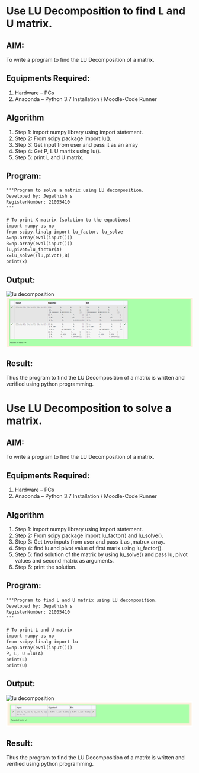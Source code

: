# Use LU Decomposition to find L and U matrix.

## AIM:
To write a program to find the LU Decomposition of a matrix.

## Equipments Required:
1. Hardware – PCs
2. Anaconda – Python 3.7 Installation / Moodle-Code Runner

## Algorithm
1. Step 1:
import numpy library using import statement.
2. Step 2:
From scipy package import lu().
3. Step 3:
Get input from user and pass it as an array
4. Step 4: 
 Get P, L U martix using lu().
5. Step 5:
print L and U matrix.


## Program:
```
'''Program to solve a matrix using LU decomposition.
Developed by: Jegathish s
RegisterNumber: 21005410
'''

# To print X matrix (solution to the equations)
import numpy as np
from scipy.linalg import lu_factor, lu_solve
A=np.array(eval(input()))
B=np.array(eval(input()))
lu,pivot=lu_factor(A)
x=lu_solve((lu,pivot),B)
print(x)
```

## Output:
![lu decomposition]()
![output](sum1.png)


## Result:
Thus the program to find the LU Decomposition of a matrix is written and verified using python programming.



# Use LU Decomposition to solve a matrix.

## AIM:
To write a program to find the LU Decomposition of a matrix.

## Equipments Required:
1. Hardware – PCs
2. Anaconda – Python 3.7 Installation / Moodle-Code Runner

## Algorithm
1. Step 1:
import numpy library using import statement.
2. Step 2:
From scipy package import lu_factor() and lu_solve().
3. Step 3:
Get two inputs from user and pass it as ,matrux array.
4. Step 4: 
 find lu and pivot value of first marix using lu_factor().
5. Step 5:
find solution of the matrix by using lu_solve() and pass lu, pivot values and second matrix as arguments.
6. Step 6:
print the solution.


## Program:
```
'''Program to find L and U matrix using LU decomposition.
Developed by: Jegathish s
RegisterNumber: 21005410
'''

# To print L and U matrix
import numpy as np
from scipy.linalg import lu
A=np.array(eval(input()))
P, L, U =lu(A)
print(L)
print(U)
```

## Output:
![lu decomposition]()
![output](sum2.png)


## Result:
Thus the program to find the LU Decomposition of a matrix is written and verified using python programming.

